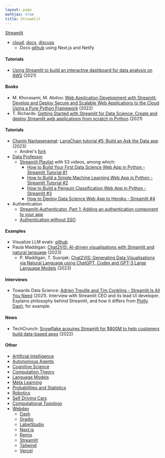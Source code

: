 ```yaml
---
layout: page
mathjax: true
title: Streamlit
---
```

[Streamlit](https://streamlit.io/)
* [cloud](https://share.streamlit.io), [docs](https://docs.streamlit.io), [discuss](https://discuss.streamlit.io/)
  * Docs [github](https://github.com/streamlit/docs) using Next.js and Netify

#### Tutorials
* [Using Streamlit to build an interactive dashboard for data analysis on AWS](https://aws.amazon.com/blogs/opensource/using-streamlit-to-build-an-interactive-dashboard-for-data-analysis-on-aws/) (2021)

#### Books
* M. Khorasami, M. Abdou: [Web Application Development with Streamlit: Develop and Deploy Secure and Scalable Web Applications to the Cloud Using a Pure Python Framework](https://www.amazon.com/Web-Application-Development-Streamlit-Applications/dp/1484281101) (2022)
* T. Richards: [Getting Started with Streamlit for Data Science: Create and deploy Streamlit web applications from scratch in Python](https://www.amazon.com/Getting-Started-Streamlit-Data-Science/dp/180056550X) (2021)

#### Tutorials
* [Chanin Nantasenamat](https://blog.streamlit.io/author/chanin/): [LangChain tutorial #5: Build an Ask the Data app](https://blog.streamlit.io/langchain-tutorial-5-build-an-ask-the-data-app/) (2023)
  * Andrei's [fork](https://github.com/andrei-radulescu-banu/langchain-ask-the-data/tree/master)
* [Data Professor](https://www.youtube.com/@DataProfessor)
  * [Streamlit Playlist](https://www.youtube.com/watch?v=ZZ4B0QUHuNc&list=PLtqF5YXg7GLmCvTswG32NqQypOuYkPRUE) with 53 videos, among which:
    * [How to Build Your First Data Science Web App in Python - Streamlit Tutorial #1](https://www.youtube.com/watch?v=ZZ4B0QUHuNc&list=PLtqF5YXg7GLmCvTswG32NqQypOuYkPRUE)
    * [How to Build a Simple Machine Learning Web App in Python - Streamlit Tutorial #2](https://www.youtube.com/watch?v=8M20LyCZDOY&list=PLtqF5YXg7GLmCvTswG32NqQypOuYkPRUE&index=2)
    * [How to Build a Penguin Classification Web App in Python - Streamlit #3](https://www.youtube.com/watch?v=Eai1jaZrRDs&list=PLtqF5YXg7GLmCvTswG32NqQypOuYkPRUE&index=3)
    * [How to Deploy Data Science Web App to Heroku - Streamlit #4](https://www.youtube.com/watch?v=zK4Ch6e1zq8&list=PLtqF5YXg7GLmCvTswG32NqQypOuYkPRUE&index=4)
* Authentication
  * [Streamlit-Authenticator, Part 1: Adding an authentication component to your app](https://blog.streamlit.io/streamlit-authenticator-part-1-adding-an-authentication-component-to-your-app/)
  * [Authentication without SSO](https://docs.streamlit.io/knowledge-base/deploy/authentication-without-sso)

#### Examples
* Visualize LLM evals: [github](https://github.com/danbider/llm-eval-dashboard)
* Paula Maddigan: [Chat2VIS: AI-driven visualisations with Streamlit and natural language](https://blog.streamlit.io/chat2vis-ai-driven-visualisations-with-streamlit-and-natural-language/) (2023)
  * P. Maddigan, T. Susnjak: [Chat2VIS: Generating Data Visualisations via Natural Language using ChatGPT, Codex and GPT-3 Large Language Models](https://arxiv.org/abs/2302.02094) (2023)

#### Interviews
* Towards Data Science: [Adrien Treuille and Tim Conkling - Streamlit Is All You Need](https://www.youtube.com/watch?v=mh0AMskfGa8) (2021). Interview with Streamlit CEO and its lead UI developer. Explains philosophy behind Streamlit, and how it differs from [Plotly Dash](https://plotly.com), for example.


#### News
* TechCrunch: [Snowflake acquires Streamlit for $800M to help customers build data-based apps](https://techcrunch.com/2022/03/02/snowflake-acquires-streamlit-for-800m-to-help-customers-build-data-based-apps/) (2022)

#### Other
* [Artificial Intelligence](/artificial_intelligence)
* [Autonomous Agents](/autonomous_agents)
* [Cognitive Science](/cognitive_science)
* [Computation Theory](/computation_theory)
* [Language Models](/language_models)
* [Meta Learning](/meta_learning)
* [Probabilities and Statistics](/probabilities_and_statistics)
* [Robotics](/robotics)
* [Self Driving Cars](/self_driving_cars)
* [Computational Topology](/computational_topology)
* [Webdev](/webdev)
  * [Dash](/webdev/dash)
  * [Gradio](/webdev/gradio)
  * [LabelStudio](/webdev/label_studio)
  * [Next.js](/webdev/next_js)
  * [Remix](/webdev/remix)
  * [Streamlit](/webdev/streamlit)
  * [Tailwind](/webdev/tailwind)
  * [Vercel](/webdev/vercel)